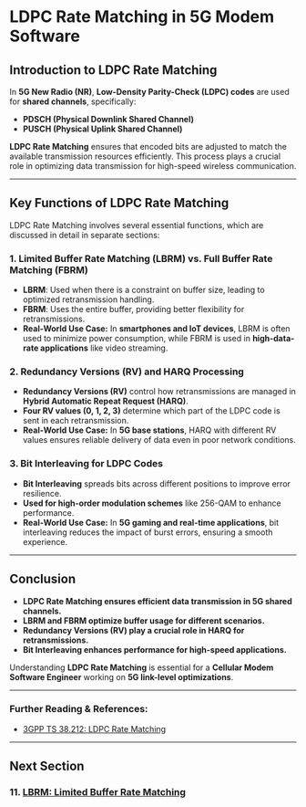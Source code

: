 # **LDPC Rate Matching in 5G Modem Software**

## **Introduction to LDPC Rate Matching**

In **5G New Radio (NR)**, **Low-Density Parity-Check (LDPC) codes** are used for **shared channels**, specifically:
- **PDSCH (Physical Downlink Shared Channel)**
- **PUSCH (Physical Uplink Shared Channel)**

**LDPC Rate Matching** ensures that encoded bits are adjusted to match the available transmission resources efficiently. This process plays a crucial role in optimizing data transmission for high-speed wireless communication.

---
## **Key Functions of LDPC Rate Matching**

LDPC Rate Matching involves several essential functions, which are discussed in detail in separate sections:

### **1. Limited Buffer Rate Matching (LBRM) vs. Full Buffer Rate Matching (FBRM)**
- **LBRM**: Used when there is a constraint on buffer size, leading to optimized retransmission handling.
- **FBRM**: Uses the entire buffer, providing better flexibility for retransmissions.
- **Real-World Use Case:** In **smartphones and IoT devices**, LBRM is often used to minimize power consumption, while FBRM is used in **high-data-rate applications** like video streaming.

### **2. Redundancy Versions (RV) and HARQ Processing**
- **Redundancy Versions (RV)** control how retransmissions are managed in **Hybrid Automatic Repeat Request (HARQ)**.
- **Four RV values (0, 1, 2, 3)** determine which part of the LDPC code is sent in each retransmission.
- **Real-World Use Case:** In **5G base stations**, HARQ with different RV values ensures reliable delivery of data even in poor network conditions.

### **3. Bit Interleaving for LDPC Codes**
- **Bit Interleaving** spreads bits across different positions to improve error resilience.
- **Used for high-order modulation schemes** like 256-QAM to enhance performance.
- **Real-World Use Case:** In **5G gaming and real-time applications**, bit interleaving reduces the impact of burst errors, ensuring a smooth experience.

---
## **Conclusion**

- **LDPC Rate Matching ensures efficient data transmission in 5G shared channels.**
- **LBRM and FBRM optimize buffer usage for different scenarios.**
- **Redundancy Versions (RV) play a crucial role in HARQ for retransmissions.**
- **Bit Interleaving enhances performance for high-speed applications.**

Understanding **LDPC Rate Matching** is essential for a **Cellular Modem Software Engineer** working on **5G link-level optimizations**.

---
### **Further Reading & References:**
- [3GPP TS 38.212: LDPC Rate Matching](https://www.3gpp.org)

---
## Next Section
### 11. [LBRM: Limited Buffer Rate Matching](LBRM_Limited_Buffer_Rate_Matching.md)
